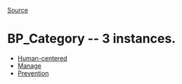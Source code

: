 [Source](https://github.com/mm80843/T3.5/blob/pages/index.md)

# BP_Category -- 3 instances.

* [Human-centered](https://github.com/mm80843/T3.5/blob/pages/BP/PBN__BP_Category_1.md)
* [Manage](https://github.com/mm80843/T3.5/blob/pages/BP/PBN__BP_Category_2.md)
* [Prevention](https://github.com/mm80843/T3.5/blob/pages/BP/PBN__BP_Category_0.md)
